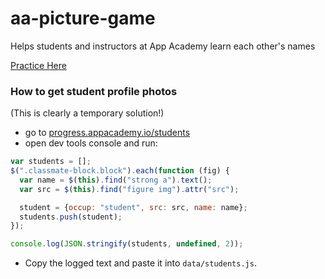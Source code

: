 # aa-picture-game
Helps students and instructors at App Academy learn each other's names

[Practice Here][aa-picture-game]

[aa-picture-game]: http://appacademy.github.io/aa-picture-game/


### How to get student profile photos
(This is clearly a temporary solution!)
- go to [progress.appacademy.io/students](http://progress.appacademy.io/students/)
- open dev tools console and run:

```javascript
var students = [];
$(".classmate-block.block").each(function (fig) {
  var name = $(this).find("strong a").text();
  var src = $(this).find("figure img").attr("src");

  student = {occup: "student", src: src, name: name};
  students.push(student);
});

console.log(JSON.stringify(students, undefined, 2));
```
- Copy the logged text and paste it into `data/students.js`.
